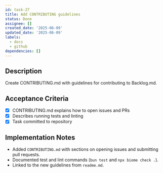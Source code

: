 ```yaml
---
id: task-27
title: Add CONTRIBUTING guidelines
status: Done
assignee: []
created_date: '2025-06-09'
updated_date: '2025-06-09'
labels:
  - docs
  - github
dependencies: []
---
```


## Description

Create CONTRIBUTING.md with guidelines for contributing to Backlog.md.

## Acceptance Criteria
- [x] CONTRIBUTING.md explains how to open issues and PRs
- [x] Describes running tests and linting
- [x] Task committed to repository

## Implementation Notes
- Added `CONTRIBUTING.md` with sections on opening issues and submitting
  pull requests.
- Documented test and lint commands (`bun test` and `npx biome check .`).
- Linked to the new guidelines from `readme.md`.
